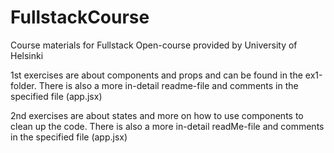 # FullstackCourse
Course materials for Fullstack Open-course provided by University of Helsinki

1st exercises are about components and props and can be found in the ex1-folder. There is also a more in-detail readme-file and comments in the specified file (app.jsx)

2nd exercises are about states and more on how to use components to clean up the code. There is also a more in-detail readMe-file and comments in the specified file (app.jsx)
